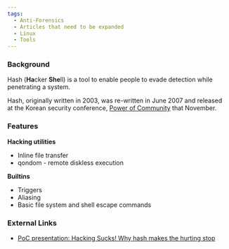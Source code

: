 ```yaml
---
tags:
  - Anti-Forensics
  - Articles that need to be expanded
  - Linux
  - Tools
---
```

### Background

Hash (**Ha**cker **She**ll) is a tool to enable people to evade
detection while penetrating a system.

Hash, originally written in 2003, was re-written in June 2007 and
released at the Korean security conference, [Power of
Community](http://www.powerofcommunity.net) that November.

### Features

**Hacking utilities**

- Inline file transfer
- qondom - remote diskless execution

**Builtins**

- Triggers
- Aliasing
- Basic file system and shell escape commands

### External Links

- [PoC presentation: Hacking Sucks! Why hash makes the hurting stop](http://powerofcommunity.net/poc2007/grugq.pdf)
